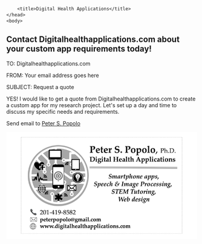 
<html>
	<head>
		<meta charset="UTF-8" />
		<meta name="viewport" content="width=device-width, initial-scale=1, maximum-scale=1, user-scalable=no" />
		<meta http-equiv="X-UA-Compatible" content="IE=edge" />


		<title>Digital Health Applications</title>
	</head>
	<body>

<div class="prpl-row">
	<div class="prpl-column two-thirds">
			<h2>Contact Digitalhealthapplications.com about your custom app requirements today!</h2>

<p>TO: Digitalhealthapplications.com</p>

<p>FROM: Your email address goes here</p>

<p>SUBJECT: Request a quote</p>

<p>YES! I would like to get a quote from Digitalhealthapplications.com to create a custom app for my research project. Let's set up a day and time to discuss my specific needs and requirements.</p>

<p>Send email to <a href="mailto:peterpopolo@gmail.com?subject=Request a quote&body=YES! I would like to get a quote from Digitalhealthapplications.com to create a custom app for my research project. Let's set up a day and time to discuss my specific needs and requirements."> Peter S. Popolo</a></p>

</div>
	
<div class="prpl-column one-third">
	<div class="prpl-column two-thirds">
		<img src="bizcard.png" alt="bizcard"/>		
	</div>
</div>









